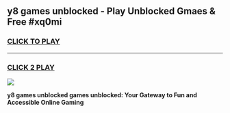 
## y8 games unblocked - Play Unblocked Gmaes & Free #xq0mi
<h3>
<a href="https://news.freeplayer.one?title=y8_games_unblocked&ref=24F">CLICK TO PLAY</a></h3>
<hr>

<h3>
<a href="https://news.freeplayer.one?title=y8_games_unblocked&ref=24F">CLICK 2 PLAY</a>
  
</h3>

<a href="https://news.freeplayer.one?title=y8_games_unblocked&ref=24F/"><img src="https://clearcache.store/games.png"></a>


**y8 games unblocked games unblocked: Your Gateway to Fun and Accessible Online Gaming**
